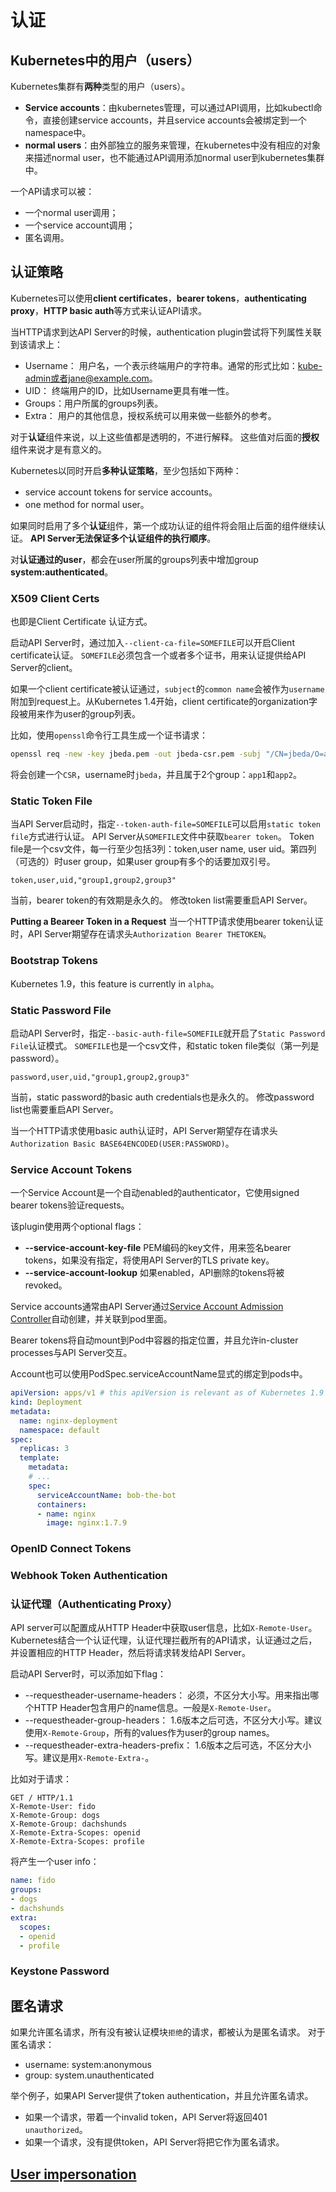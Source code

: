 # 认证
## Kubernetes中的用户（users）
Kubernetes集群有**两种**类型的用户（users）。
* **Service accounts**：由kubernetes管理，可以通过API调用，比如kubectl命令，直接创建service accounts，并且service accounts会被绑定到一个namespace中。
* **normal users**：由外部独立的服务来管理，在kubernetes中没有相应的对象来描述normal user，也不能通过API调用添加normal user到kubernetes集群中。

一个API请求可以被：
* 一个normal user调用；
* 一个service account调用；
* 匿名调用。

## 认证策略
Kubernetes可以使用**client certificates**，**bearer tokens**，**authenticating proxy**，**HTTP basic auth**等方式来认证API请求。

当HTTP请求到达API Server的时候，authentication plugin尝试将下列属性关联到该请求上：
* Username： 用户名，一个表示终端用户的字符串。通常的形式比如：kube-admin或者jane@example.com。
* UID： 终端用户的ID，比如Username更具有唯一性。
* Groups：用户所属的groups列表。
* Extra： 用户的其他信息，授权系统可以用来做一些额外的参考。

对于**认证**组件来说，以上这些值都是透明的，不进行解释。
这些值对后面的**授权**组件来说才是有意义的。

Kubernetes以同时开启**多种认证策略**，至少包括如下两种：
* service account tokens for service accounts。
* one method for normal user。

如果同时启用了多个**认证**组件，第一个成功认证的组件将会阻止后面的组件继续认证。
**API Server无法保证多个认证组件的执行顺序**。

对**认证通过的user**，都会在user所属的groups列表中增加group **system:authenticated**。

### X509 Client Certs
也即是Client Certificate 认证方式。

启动API Server时，通过加入`--client-ca-file=SOMEFILE`可以开启Client certificate认证。
`SOMEFILE`必须包含一个或者多个证书，用来认证提供给API Server的client。

如果一个client certificate被认证通过，`subject`的`common name`会被作为`username`附加到request上。从Kubernetes 1.4开始，client certificate的organization字段被用来作为user的group列表。

比如，使用`openssl`命令行工具生成一个证书请求：
```sh
openssl req -new -key jbeda.pem -out jbeda-csr.pem -subj "/CN=jbeda/O=app1/O=app2"
```
将会创建一个`CSR`，username时`jbeda`，并且属于2个group：`app1`和`app2`。

### Static Token File
当API Server启动时，指定`--token-auth-file=SOMEFILE`可以启用`static token file`方式进行认证。
API Server从`SOMEFILE`文件中获取`bearer token`。
Token file是一个csv文件，每一行至少包括3列：token,user name, user uid。第四列（可选的）时user group，如果user group有多个的话要加双引号。

``` csv
token,user,uid,"group1,group2,group3"
```

当前，bearer token的有效期是永久的。
修改token list需要重启API Server。

**Putting a Beareer Token in a Request**
当一个HTTP请求使用bearer token认证时，API Server期望存在请求头`Authorization Bearer THETOKEN`。

### Bootstrap Tokens
Kubernetes 1.9，this feature is currently in `alpha`。
### Static Password File
启动API Server时，指定`--basic-auth-file=SOMEFILE`就开启了`Static Password File`认证模式。
`SOMEFILE`也是一个csv文件，和static token file类似（第一列是password）。
```csv
password,user,uid,"group1,group2,group3"
```

当前，static password的basic auth credentials也是永久的。
修改password list也需要重启API Server。

当一个HTTP请求使用basic auth认证时，API Server期望存在请求头`Authorization Basic BASE64ENCODED(USER:PASSWORD)`。
### Service Account Tokens
一个Service Account是一个自动enabled的authenticator，它使用signed bearer tokens验证requests。

该plugin使用两个optional flags：
* **--service-account-key-file** PEM编码的key文件，用来签名bearer tokens，如果没有指定，将使用API Server的TLS private key。
* **--service-account-lookup** 如果enabled，API删除的tokens将被revoked。

Service accounts通常由API Server通过[Service Account Admission Controller](../serviceaccounts/admin-guide-to-sa.md)自动创建，并关联到pod里面。

Bearer tokens将自动mount到Pod中容器的指定位置，并且允许in-cluster processes与API Server交互。

Account也可以使用PodSpec.serviceAccountName显式的绑定到pods中。
```yaml
apiVersion: apps/v1 # this apiVersion is relevant as of Kubernetes 1.9
kind: Deployment
metadata:
  name: nginx-deployment
  namespace: default
spec:
  replicas: 3
  template:
    metadata:
    # ...
    spec:
      serviceAccountName: bob-the-bot
      containers:
      - name: nginx
        image: nginx:1.7.9
```
### OpenID Connect Tokens

### Webhook Token Authentication

### 认证代理（Authenticating Proxy）
API server可以配置成从HTTP Header中获取user信息，比如`X-Remote-User`。Kubernetes结合一个认证代理，认证代理拦截所有的API请求，认证通过之后，并设置相应的HTTP Header，然后将请求转发给API Server。

启动API Server时，可以添加如下flag：
* --requestheader-username-headers： 必须，不区分大小写。用来指出哪个HTTP Header包含用户的name信息。一般是`X-Remote-User`。
* --requestheader-group-headers： 1.6版本之后可选，不区分大小写。建议使用`X-Remote-Group`，所有的values作为user的group names。
* --requestheader-extra-headers-prefix： 1.6版本之后可选，不区分大小写。建议是用`X-Remote-Extra-`。

比如对于请求：
``` HTTP
GET / HTTP/1.1
X-Remote-User: fido
X-Remote-Group: dogs
X-Remote-Group: dachshunds
X-Remote-Extra-Scopes: openid
X-Remote-Extra-Scopes: profile
```
将产生一个user info：
```yaml
name: fido
groups:
- dogs
- dachshunds
extra:
  scopes:
  - openid
  - profile
```

### Keystone Password

## 匿名请求
如果允许匿名请求，所有没有被认证模块`拒绝`的请求，都被认为是匿名请求。
对于匿名请求：
* username: system:anonymous
* group: system.unauthenticated

举个例子，如果API Server提供了token authentication，并且允许匿名请求。
* 如果一个请求，带着一个invalid token，API Server将返回401 `unauthorized`。
* 如果一个请求，没有提供token，API Server将把它作为匿名请求。

## [User impersonation](impersonation.md)
